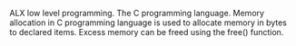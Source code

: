 ALX low level programming.
The C programming language.
Memory allocation in C programming language is used to allocate memory in bytes to declared items.
Excess memory can be freed using the free() function.
